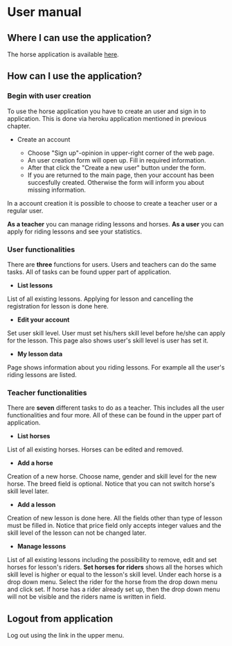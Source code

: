 # User manual

## Where I can use the application?

The horse application is available [here](https://horse-app.herokuapp.com/). 

## How can I use the application?

### Begin with user creation

To use the horse application you have to create an user and sign in to application. 
This is done via heroku application mentioned in previous chapter. 

* Create an account

  * Choose "Sign up"-opinion in upper-right corner of the web page. 
  * An user creation form will open up. Fill in required information. 
  * After that click the "Create a new user" button under the form. 
  * If you are returned to the main page, then your account has been succesfully created. Otherwise the form will inform you about missing information.

In a account creation it is possible to choose to create a teacher user or a regular user. 

**As a teacher** you can manage riding lessons and horses. **As a user** you can apply for riding lessons and see your statistics.

### User functionalities

There are **three** functions for users. Users and teachers can do the same tasks. All of tasks can be found upper part of application.


* **List lessons**

List of all existing lessons. Applying for lesson and cancelling the registration for lesson is done here. 

* **Edit your account**

Set user skill level. User must set his/hers skill level before he/she can apply for the lesson. This page also shows user's skill level is user has set it.

* **My lesson data**

Page shows information about you riding lessons. For example all the user's riding lessons are listed.

### Teacher functionalities

There are **seven** different tasks to do as a teacher. This includes all the user functionalities and four more. All of these can be found in the upper part of application.

* **List horses**

List of all existing horses. Horses can be edited and removed.

* **Add a horse**

Creation of a new horse. Choose name, gender and skill level for the new horse. The breed field is optional. Notice that you can not switch horse's skill level later.

* **Add a lesson**

Creation of new lesson is done here. All the fields other than type of lesson must be filled in. Notice that price field only accepts integer values and the skill level of the lesson can not be changed later.

* **Manage lessons**

List of all existing lessons including the possibility to remove, edit and set horses for lesson's riders. **Set horses for riders** shows all the horses which skill level is higher or equal to the lesson's skill level. Under each horse is a drop down menu. Select the rider for the horse from the drop down menu and click set. If horse has a rider already set up, then the drop down menu will not be visible and the riders name is written in field.

## Logout from application
Log out using the link in the upper menu.
